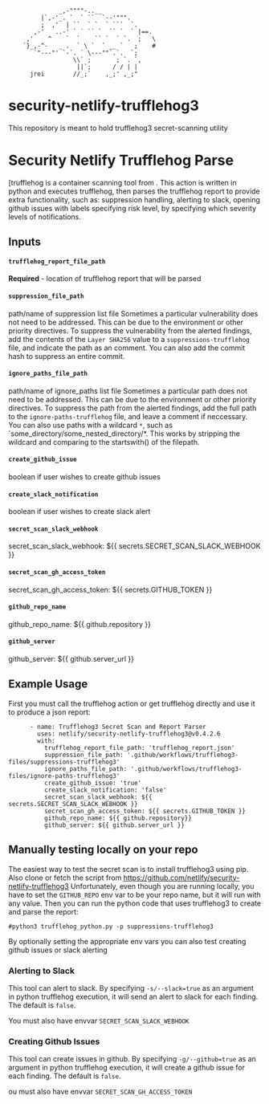 ```
              _,-""""-..__
         |`,-'_. `  ` ``  `--'""".
         ;  ,'  | ``  ` `  ` ```  `.
       ,-'   ..-' ` ` `` `  `` `  ` |==.
     ,'    ^    `  `    `` `  ` `.  ;   \
    `}_,-^-   _ .  ` \ `  ` __ `   ;    #
       `"---"' `-`. ` \---""`.`.  `;
                  \\` ;       ; `. `,
                   ||`;      / / | |
      jrei        //_;`    ,_;' ,_;"
```
# security-netlify-trufflehog3
This repository is meant to hold trufflehog3 secret-scanning utility

# Security Netlify Trufflehog Parse
[trufflehog is a container scanning tool from <needed>. This action is written in python and executes trufflehog, then parses the trufflehog report to provide extra functionality, such as: suppression handling, alerting to slack, opening github issues with labels specifying risk level, by specifying which severity levels of notifications.

## Inputs

#### `trufflehog_report_file_path`

**Required** - location of trufflehog report that will be parsed

#### `suppression_file_path` 

path/name of suppression list file
Sometimes a particular vulnerability does not need to be addressed. This can be due to the environment or other priority directives. To suppress the vulnerability from the alerted findings, add the contents of the `Layer SHA256` value to a `suppressions-trufflehog` file, and indicate the path as an comment. You can also add the commit hash to suppress an entire commit. 

#### `ignore_paths_file_path` 

path/name of ignore_paths list file
Sometimes a particular path does not need to be addressed. This can be due to the environment or other priority directives. To suppress the path from the alerted findings, add the full path to the `ignore-paths-trufflehog` file, and leave a comment if neccessary. 
You can also use paths with a wildcard `*`, such as `some_directory/some_nested_directory/*. This works by stripping the wildcard and comparing to the startswith() of the filepath. 
#### `create_github_issue`

boolean if user wishes to create github issues

#### `create_slack_notification` 

boolean if user wishes to create slack alert

#### `secret_scan_slack_webhook` 

secret_scan_slack_webhook: ${{ secrets.SECRET_SCAN_SLACK_WEBHOOK }}

#### `secret_scan_gh_access_token`         

secret_scan_gh_access_token: ${{ secrets.GITHUB_TOKEN }}

#### `github_repo_name`

github_repo_name: ${{ github.repository }}

#### `github_server`

github_server: ${{ github.server_url }} 


## Example Usage 
First you must call the trufflehog action or get trufflehog directly and use it to produce a json report:

```
      - name: Trufflehog3 Secret Scan and Report Parser
        uses: netlify/security-netlify-trufflehog3@v0.4.2.6
        with:
          trufflehog_report_file_path: 'trufflehog_report.json'
          suppression_file_path: '.github/workflows/trufflehog3-files/suppressions-trufflehog3'
          ignore_paths_file_path: '.github/workflows/trufflehog3-files/ignore-paths-trufflehog3'
          create_github_issue: 'true'
          create_slack_notification: 'false'
          secret_scan_slack_webhook: ${{ secrets.SECRET_SCAN_SLACK_WEBHOOK }}
          secret_scan_gh_access_token: ${{ secrets.GITHUB_TOKEN }}
          github_repo_name: ${{ github.repository}}
          github_server: ${{ github.server_url }}
```





## Manually testing locally on your repo

The easiest way to test the secret scan is to install trufflehog3 using pip.
Also clone or fetch the script from https://github.com/netlify/security-netlify-trufflehog3
Unfortunately, even though you are running locally, you have to set the `GITHUB_REPO` env var to be your repo name, but it will run with any value. 
Then you can run the python code that uses trufflehog3 to create and parse the report:

```
#python3 trufflehog_python.py -p suppressions-trufflehog3
```

By optionally setting the appropriate env vars you can also test creating github issues or slack alerting

### Alerting to Slack
This tool can alert to slack. By specifying `-s/--slack=true` as an argument in python trufflehog execution, it will send an alert to slack for each finding. The default is `false`.

You must also have envvar `SECRET_SCAN_SLACK_WEBHOOK`

### Creating Github Issues
This tool can create issues in github. By specifying `-g/--github=true` as an argument in python trufflehog execution, it will create a github issue for each finding. The default is `false`.

ou must also have envvar `SECRET_SCAN_GH_ACCESS_TOKEN`